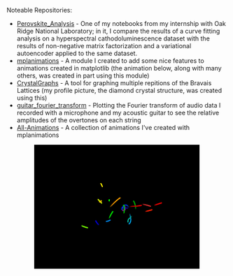 Noteable Repositories:
- [Perovskite_Analysis](https://github.com/Clay246/Perovskite-Analysis) - One of my notebooks from my internship with Oak Ridge National Laboratory; in it, I compare the results of a curve fitting analysis on a hyperspectral cathodoluminescence dataset with the results of non-negative matrix factorization and a variational autoencoder applied to the same dataset.
- [mplanimations](https://github.com/Clay246/mplanimations) - A module I created to add some nice features to animations created in matplotlib (the animation below, along with many others, was created in part using this module)
- [CrystalGraphs](https://github.com/Clay246/CrystalGraphs) - A tool for graphing multiple repitions of the Bravais Lattices (my profile picture, the diamond crystal structure, was created using this)
- [guitar_fourier_transform](https://github.com/Clay246/guitar-fourier-transform) - Plotting the Fourier transform of audio data I recorded with a microphone and my acoustic guitar to see the relative amplitudes of the overtones on each string
- [All-Animations](https://github.com/Clay246/All-Animations) - A collection of animations I've created with mplanimations

<p align="center">
<img class="marginauto" src="https://github.com/Clay246/All-Animations/blob/master/n-bodyName/n-bodyName.gif" width=75% title="n-bodyName"/>
</p>
